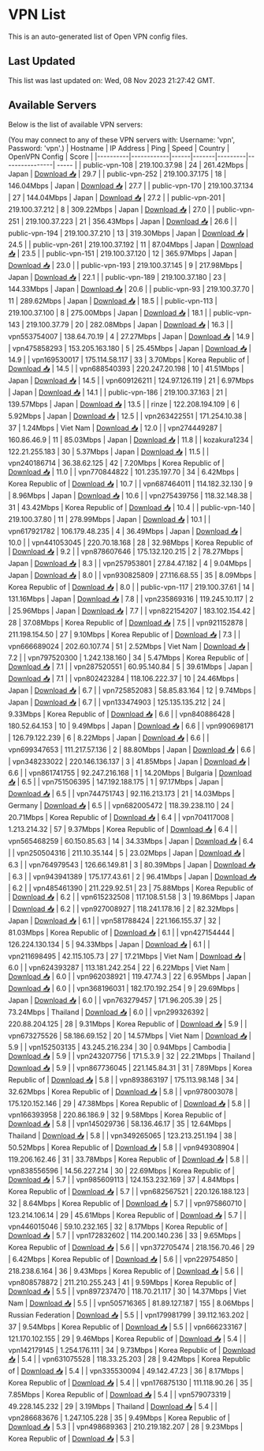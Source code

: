 # VPN List

This is an auto-generated list of Open VPN config files.

## Last Updated

This list was last updated on: Wed, 08 Nov 2023 21:27:42 GMT.

## Available Servers

Below is the list of available VPN servers:

(You may connect to any of these VPN servers with: Username: 'vpn', Password: 'vpn'.)
| Hostname | IP Address | Ping | Speed | Country | OpenVPN Config | Score |
|----------|------------|------|-------|---------|----------------| ----- |
| public-vpn-108 | 219.100.37.98 | 24 | 261.42Mbps | Japan | [Download 📥](./configs/server_0_JP.ovpn) | 29.7 |
| public-vpn-252 | 219.100.37.175 | 18 | 146.04Mbps | Japan | [Download 📥](./configs/server_1_JP.ovpn) | 27.7 |
| public-vpn-170 | 219.100.37.134 | 27 | 144.04Mbps | Japan | [Download 📥](./configs/server_2_JP.ovpn) | 27.2 |
| public-vpn-201 | 219.100.37.212 | 8 | 309.22Mbps | Japan | [Download 📥](./configs/server_3_JP.ovpn) | 27.0 |
| public-vpn-251 | 219.100.37.223 | 21 | 356.43Mbps | Japan | [Download 📥](./configs/server_4_JP.ovpn) | 26.6 |
| public-vpn-194 | 219.100.37.210 | 13 | 319.30Mbps | Japan | [Download 📥](./configs/server_5_JP.ovpn) | 24.5 |
| public-vpn-261 | 219.100.37.192 | 11 | 87.04Mbps | Japan | [Download 📥](./configs/server_6_JP.ovpn) | 23.5 |
| public-vpn-151 | 219.100.37.120 | 12 | 365.97Mbps | Japan | [Download 📥](./configs/server_7_JP.ovpn) | 23.0 |
| public-vpn-193 | 219.100.37.145 | 9 | 217.98Mbps | Japan | [Download 📥](./configs/server_8_JP.ovpn) | 22.1 |
| public-vpn-189 | 219.100.37.180 | 23 | 144.33Mbps | Japan | [Download 📥](./configs/server_9_JP.ovpn) | 20.6 |
| public-vpn-93 | 219.100.37.70 | 11 | 289.62Mbps | Japan | [Download 📥](./configs/server_10_JP.ovpn) | 18.5 |
| public-vpn-113 | 219.100.37.100 | 8 | 275.00Mbps | Japan | [Download 📥](./configs/server_11_JP.ovpn) | 18.1 |
| public-vpn-143 | 219.100.37.79 | 20 | 282.08Mbps | Japan | [Download 📥](./configs/server_12_JP.ovpn) | 16.3 |
| vpn553754007 | 138.64.70.19 | 4 | 27.27Mbps | Japan | [Download 📥](./configs/server_13_JP.ovpn) | 14.9 |
| vpn475858293 | 153.205.163.180 | 5 | 25.45Mbps | Japan | [Download 📥](./configs/server_14_JP.ovpn) | 14.9 |
| vpn169530017 | 175.114.58.117 | 33 | 3.70Mbps | Korea Republic of | [Download 📥](./configs/server_15_KR.ovpn) | 14.5 |
| vpn688540393 | 220.247.20.198 | 10 | 41.51Mbps | Japan | [Download 📥](./configs/server_16_JP.ovpn) | 14.5 |
| vpn609126211 | 124.97.126.119 | 21 | 6.97Mbps | Japan | [Download 📥](./configs/server_17_JP.ovpn) | 14.1 |
| public-vpn-186 | 219.100.37.163 | 21 | 139.57Mbps | Japan | [Download 📥](./configs/server_18_JP.ovpn) | 13.5 |
| rinze | 122.208.194.109 | 6 | 5.92Mbps | Japan | [Download 📥](./configs/server_19_JP.ovpn) | 12.5 |
| vpn263422551 | 171.254.10.38 | 37 | 1.24Mbps | Viet Nam | [Download 📥](./configs/server_20_VN.ovpn) | 12.0 |
| vpn274449287 | 160.86.46.9 | 11 | 85.03Mbps | Japan | [Download 📥](./configs/server_21_JP.ovpn) | 11.8 |
| kozakura1234 | 122.21.255.183 | 30 | 5.37Mbps | Japan | [Download 📥](./configs/server_22_JP.ovpn) | 11.5 |
| vpn240186714 | 36.38.62.125 | 42 | 7.20Mbps | Korea Republic of | [Download 📥](./configs/server_23_KR.ovpn) | 11.0 |
| vpn770844822 | 101.235.197.70 | 34 | 6.42Mbps | Korea Republic of | [Download 📥](./configs/server_24_KR.ovpn) | 10.7 |
| vpn687464011 | 114.182.32.130 | 9 | 8.96Mbps | Japan | [Download 📥](./configs/server_25_JP.ovpn) | 10.6 |
| vpn275439756 | 118.32.148.38 | 31 | 43.42Mbps | Korea Republic of | [Download 📥](./configs/server_26_KR.ovpn) | 10.4 |
| public-vpn-140 | 219.100.37.80 | 11 | 278.99Mbps | Japan | [Download 📥](./configs/server_27_JP.ovpn) | 10.1 |
| vpn617921782 | 106.179.48.235 | 4 | 36.49Mbps | Japan | [Download 📥](./configs/server_28_JP.ovpn) | 10.0 |
| vpn441053045 | 220.70.18.168 | 28 | 32.98Mbps | Korea Republic of | [Download 📥](./configs/server_29_KR.ovpn) | 9.2 |
| vpn878607646 | 175.132.120.215 | 2 | 78.27Mbps | Japan | [Download 📥](./configs/server_30_JP.ovpn) | 8.3 |
| vpn257953801 | 27.84.47.182 | 4 | 9.04Mbps | Japan | [Download 📥](./configs/server_31_JP.ovpn) | 8.0 |
| vpn930825809 | 27.116.68.55 | 35 | 8.09Mbps | Korea Republic of | [Download 📥](./configs/server_32_KR.ovpn) | 8.0 |
| public-vpn-117 | 219.100.37.61 | 14 | 131.16Mbps | Japan | [Download 📥](./configs/server_33_JP.ovpn) | 7.8 |
| vpn235869316 | 119.245.10.117 | 2 | 25.96Mbps | Japan | [Download 📥](./configs/server_34_JP.ovpn) | 7.7 |
| vpn822154207 | 183.102.154.42 | 28 | 37.08Mbps | Korea Republic of | [Download 📥](./configs/server_35_KR.ovpn) | 7.5 |
| vpn921152878 | 211.198.154.50 | 27 | 9.10Mbps | Korea Republic of | [Download 📥](./configs/server_36_KR.ovpn) | 7.3 |
| vpn666689024 | 202.60.107.74 | 51 | 2.52Mbps | Viet Nam | [Download 📥](./configs/server_37_VN.ovpn) | 7.2 |
| vpn797520300 | 1.242.138.160 | 34 | 5.47Mbps | Korea Republic of | [Download 📥](./configs/server_38_KR.ovpn) | 7.1 |
| vpn287520551 | 60.95.140.84 | 5 | 39.61Mbps | Japan | [Download 📥](./configs/server_39_JP.ovpn) | 7.1 |
| vpn802423284 | 118.106.222.37 | 10 | 24.46Mbps | Japan | [Download 📥](./configs/server_40_JP.ovpn) | 6.7 |
| vpn725852083 | 58.85.83.164 | 12 | 9.74Mbps | Japan | [Download 📥](./configs/server_41_JP.ovpn) | 6.7 |
| vpn133474903 | 125.135.135.212 | 24 | 9.33Mbps | Korea Republic of | [Download 📥](./configs/server_42_KR.ovpn) | 6.6 |
| vpn840886428 | 180.52.64.153 | 10 | 9.49Mbps | Japan | [Download 📥](./configs/server_43_JP.ovpn) | 6.6 |
| vpn990698171 | 126.79.122.239 | 6 | 8.22Mbps | Japan | [Download 📥](./configs/server_44_JP.ovpn) | 6.6 |
| vpn699347653 | 111.217.57.136 | 2 | 88.80Mbps | Japan | [Download 📥](./configs/server_45_JP.ovpn) | 6.6 |
| vpn348233022 | 220.146.136.137 | 3 | 41.85Mbps | Japan | [Download 📥](./configs/server_46_JP.ovpn) | 6.6 |
| vpn861741755 | 92.247.216.168 | 1 | 14.20Mbps | Bulgaria | [Download 📥](./configs/server_47_BG.ovpn) | 6.5 |
| vpn751506395 | 147.192.188.175 | 1 | 97.17Mbps | Japan | [Download 📥](./configs/server_48_JP.ovpn) | 6.5 |
| vpn744751743 | 92.116.213.173 | 21 | 14.03Mbps | Germany | [Download 📥](./configs/server_49_DE.ovpn) | 6.5 |
| vpn682005472 | 118.39.238.110 | 24 | 20.71Mbps | Korea Republic of | [Download 📥](./configs/server_50_KR.ovpn) | 6.4 |
| vpn704117008 | 1.213.214.32 | 57 | 9.37Mbps | Korea Republic of | [Download 📥](./configs/server_51_KR.ovpn) | 6.4 |
| vpn565468259 | 60.150.85.63 | 14 | 34.33Mbps | Japan | [Download 📥](./configs/server_52_JP.ovpn) | 6.4 |
| vpn250504316 | 211.10.35.144 | 5 | 23.02Mbps | Japan | [Download 📥](./configs/server_53_JP.ovpn) | 6.3 |
| vpn764979543 | 126.66.149.81 | 3 | 80.39Mbps | Japan | [Download 📥](./configs/server_54_JP.ovpn) | 6.3 |
| vpn943941389 | 175.177.43.61 | 2 | 96.41Mbps | Japan | [Download 📥](./configs/server_55_JP.ovpn) | 6.2 |
| vpn485461390 | 211.229.92.51 | 23 | 75.88Mbps | Korea Republic of | [Download 📥](./configs/server_56_KR.ovpn) | 6.2 |
| vpn615232508 | 117.108.51.58 | 3 | 19.86Mbps | Japan | [Download 📥](./configs/server_57_JP.ovpn) | 6.2 |
| vpn927008927 | 118.241.178.16 | 2 | 82.32Mbps | Japan | [Download 📥](./configs/server_58_JP.ovpn) | 6.1 |
| vpn581788424 | 221.166.155.37 | 32 | 81.03Mbps | Korea Republic of | [Download 📥](./configs/server_59_KR.ovpn) | 6.1 |
| vpn427154444 | 126.224.130.134 | 5 | 94.33Mbps | Japan | [Download 📥](./configs/server_60_JP.ovpn) | 6.1 |
| vpn211698495 | 42.115.105.73 | 27 | 17.21Mbps | Viet Nam | [Download 📥](./configs/server_61_VN.ovpn) | 6.0 |
| vpn624393287 | 113.181.242.254 | 22 | 6.22Mbps | Viet Nam | [Download 📥](./configs/server_62_VN.ovpn) | 6.0 |
| vpn962038921 | 119.47.74.3 | 22 | 6.95Mbps | Japan | [Download 📥](./configs/server_63_JP.ovpn) | 6.0 |
| vpn368196031 | 182.170.192.254 | 9 | 29.69Mbps | Japan | [Download 📥](./configs/server_64_JP.ovpn) | 6.0 |
| vpn763279457 | 171.96.205.39 | 25 | 73.24Mbps | Thailand | [Download 📥](./configs/server_65_TH.ovpn) | 6.0 |
| vpn299326392 | 220.88.204.125 | 28 | 9.31Mbps | Korea Republic of | [Download 📥](./configs/server_66_KR.ovpn) | 5.9 |
| vpn673275526 | 58.186.69.152 | 20 | 14.57Mbps | Viet Nam | [Download 📥](./configs/server_67_VN.ovpn) | 5.9 |
| vpn152503135 | 43.245.216.234 | 30 | 0.94Mbps | Cambodia | [Download 📥](./configs/server_68_KH.ovpn) | 5.9 |
| vpn243207756 | 171.5.3.9 | 32 | 22.21Mbps | Thailand | [Download 📥](./configs/server_69_TH.ovpn) | 5.9 |
| vpn867736045 | 221.145.84.31 | 31 | 7.89Mbps | Korea Republic of | [Download 📥](./configs/server_70_KR.ovpn) | 5.8 |
| vpn893863197 | 175.113.98.148 | 34 | 32.62Mbps | Korea Republic of | [Download 📥](./configs/server_71_KR.ovpn) | 5.8 |
| vpn978003078 | 175.120.152.146 | 29 | 47.38Mbps | Korea Republic of | [Download 📥](./configs/server_72_KR.ovpn) | 5.8 |
| vpn166393958 | 220.86.186.9 | 32 | 9.58Mbps | Korea Republic of | [Download 📥](./configs/server_73_KR.ovpn) | 5.8 |
| vpn145029736 | 58.136.46.17 | 35 | 12.64Mbps | Thailand | [Download 📥](./configs/server_74_TH.ovpn) | 5.8 |
| vpn349265065 | 123.213.251.194 | 38 | 50.52Mbps | Korea Republic of | [Download 📥](./configs/server_75_KR.ovpn) | 5.8 |
| vpn949308904 | 119.206.162.46 | 31 | 33.78Mbps | Korea Republic of | [Download 📥](./configs/server_76_KR.ovpn) | 5.8 |
| vpn838556596 | 14.56.227.214 | 30 | 22.69Mbps | Korea Republic of | [Download 📥](./configs/server_77_KR.ovpn) | 5.7 |
| vpn985609113 | 124.153.232.169 | 37 | 4.84Mbps | Korea Republic of | [Download 📥](./configs/server_78_KR.ovpn) | 5.7 |
| vpn682567521 | 220.126.188.123 | 32 | 8.64Mbps | Korea Republic of | [Download 📥](./configs/server_79_KR.ovpn) | 5.7 |
| vpn975860710 | 123.214.106.14 | 29 | 45.61Mbps | Korea Republic of | [Download 📥](./configs/server_80_KR.ovpn) | 5.7 |
| vpn446015046 | 59.10.232.165 | 32 | 8.17Mbps | Korea Republic of | [Download 📥](./configs/server_81_KR.ovpn) | 5.7 |
| vpn172832602 | 114.200.140.236 | 33 | 9.65Mbps | Korea Republic of | [Download 📥](./configs/server_82_KR.ovpn) | 5.6 |
| vpn372705474 | 218.156.70.46 | 29 | 6.42Mbps | Korea Republic of | [Download 📥](./configs/server_83_KR.ovpn) | 5.6 |
| vpn229754850 | 218.238.6.164 | 36 | 9.43Mbps | Korea Republic of | [Download 📥](./configs/server_84_KR.ovpn) | 5.6 |
| vpn808578872 | 211.210.255.243 | 41 | 9.59Mbps | Korea Republic of | [Download 📥](./configs/server_85_KR.ovpn) | 5.5 |
| vpn897237470 | 118.70.21.117 | 30 | 14.37Mbps | Viet Nam | [Download 📥](./configs/server_86_VN.ovpn) | 5.5 |
| vpn505716365 | 81.89.127.187 | 155 | 8.06Mbps | Russian Federation | [Download 📥](./configs/server_87_RU.ovpn) | 5.5 |
| vpn179981799 | 39.112.163.202 | 37 | 9.54Mbps | Korea Republic of | [Download 📥](./configs/server_88_KR.ovpn) | 5.5 |
| vpn666233167 | 121.170.102.155 | 29 | 9.46Mbps | Korea Republic of | [Download 📥](./configs/server_89_KR.ovpn) | 5.4 |
| vpn142179145 | 1.254.176.111 | 34 | 9.73Mbps | Korea Republic of | [Download 📥](./configs/server_90_KR.ovpn) | 5.4 |
| vpn631075528 | 118.33.25.203 | 28 | 9.42Mbps | Korea Republic of | [Download 📥](./configs/server_91_KR.ovpn) | 5.4 |
| vpn335530094 | 49.142.47.23 | 36 | 8.17Mbps | Korea Republic of | [Download 📥](./configs/server_92_KR.ovpn) | 5.4 |
| vpn176875130 | 111.118.90.26 | 35 | 7.85Mbps | Korea Republic of | [Download 📥](./configs/server_93_KR.ovpn) | 5.4 |
| vpn579073319 | 49.228.145.232 | 29 | 3.19Mbps | Thailand | [Download 📥](./configs/server_94_TH.ovpn) | 5.4 |
| vpn286683676 | 1.247.105.228 | 35 | 9.49Mbps | Korea Republic of | [Download 📥](./configs/server_95_KR.ovpn) | 5.3 |
| vpn498689363 | 210.219.182.207 | 28 | 9.23Mbps | Korea Republic of | [Download 📥](./configs/server_96_KR.ovpn) | 5.3 |
